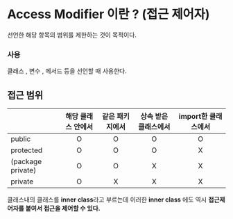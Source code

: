 # Access Modifier 이란 ? (접근 제어자)
선언한 해당 항목의 범위를 제한하는 것이 목적이다.

### 사용
클래스 , 변수 , 메서드 등을 선언할 때 사용한다.

## 접근 범위
|  |해당 클래스 안에서|같은 패키지에서|상속 받은 클래스에서|import한 클래스에서|
|--|---------------|---------------|--------------------|--------------------|
|public|<center>O|<center>O|<center>O|<center>O|
|protected|<center>O|<center>O|<center>O|<center>X|
|(package private)|<center>O|<center>O|<center>X|<center>X|
|private|<center>O|<center>X|<center>X|<center>X|

클래스내의 클래스를 <b>inner class</b>라고 부르는데 이러한 <b>inner class</b> 에도 역시 <b>접근제어자를 붙여서 접근을 제어할 수 있다.</b>

